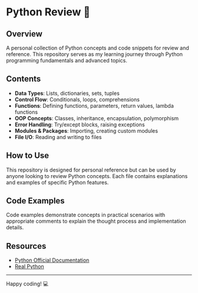 # Python Review 🐍

## Overview
A personal collection of Python concepts and code snippets for review and reference. This repository serves as my learning journey through Python programming fundamentals and advanced topics.

## Contents
- **Data Types**: Lists, dictionaries, sets, tuples
- **Control Flow**: Conditionals, loops, comprehensions
- **Functions**: Defining functions, parameters, return values, lambda functions
- **OOP Concepts**: Classes, inheritance, encapsulation, polymorphism
- **Error Handling**: Try/except blocks, raising exceptions
- **Modules & Packages**: Importing, creating custom modules
- **File I/O**: Reading and writing to files

## How to Use
This repository is designed for personal reference but can be used by anyone looking to review Python concepts. Each file contains explanations and examples of specific Python features.

## Code Examples
Code examples demonstrate concepts in practical scenarios with appropriate comments to explain the thought process and implementation details.

## Resources
- [Python Official Documentation](https://docs.python.org/3/)
- [Real Python](https://realpython.com/)

---

Happy coding! 💻
